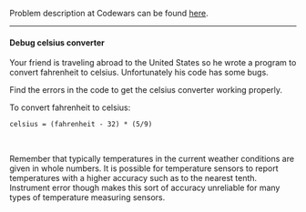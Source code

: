 Problem description at Codewars can be found
[here](https://www.codewars.com/kata/55cb854deb36f11f130000e1/train/python).

-------------

#### Debug celsius converter
Your friend is traveling abroad to the United States so he wrote a program to convert fahrenheit to
celsius. Unfortunately his code has some bugs.
<br>

Find the errors in the code to get the celsius converter working properly.
<br>

To convert fahrenheit to celsius:
```
celsius = (fahrenheit - 32) * (5/9)
```
<br>

Remember that typically temperatures in the current weather conditions are given in whole numbers.
It is possible for temperature sensors to report temperatures with a higher accuracy such as to the
nearest tenth. Instrument error though makes this sort of accuracy unreliable for many types of
temperature measuring sensors.

